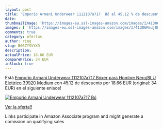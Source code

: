 ```yaml
---
layout: post
title: 'Emporio Armani Underwear 1112107a717  Bó al 45.12 % de descuento'
date: 
thumbnailImage: 'https://images-eu.ssl-images-amazon.com/images/I/413O6PmujUL._SL200_.jpg'
images: [ 'https://images-eu.ssl-images-amazon.com/images/I/413O6PmujUL._SL200_.jpg' ]
comments: true
category: ofertas
author: ring
slug: B06ZYSVYXD
description:
actualPrice: 18.66 EUR
comparePrice: 34 EUR
inStock: true
---
```


Está [Emporio Armani Underwear 1112107a717  Bóxer para Hombre   Nero/BLU Elettrico 39920  Medium](https://www.amazon.es/dp/B06ZYSVYXD/?tag=tolees-21) con 45.12 de descuento por 18.66 EUR (original: 34 EUR) en el siguiente enlace!

[![Emporio Armani Underwear 1112107a717  Bó](https://images-eu.ssl-images-amazon.com/images/I/413O6PmujUL._SL200_.jpg)](https://www.amazon.es/dp/B06ZYSVYXD/?tag=tolees-21)

[Ver la oferta!!](https://www.amazon.es/dp/B06ZYSVYXD/?tag=tolees-21)

Links participate in Amazon Associate program and might generate a comission on qualifying sales


